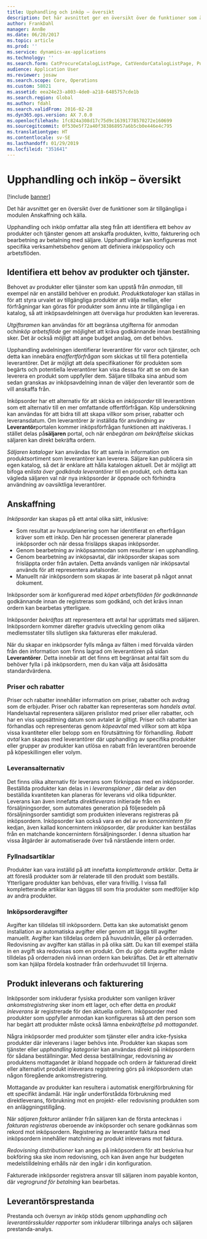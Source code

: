 ```yaml
---
title: Upphandling och inköp – översikt
description: Det här avsnittet ger en översikt över de funktioner som är tillgängliga i modulen Anskaffning och källa.
author: FrankDahl
manager: AnnBe
ms.date: 06/20/2017
ms.topic: article
ms.prod: ''
ms.service: dynamics-ax-applications
ms.technology: ''
ms.search.form: CatProcureCatalogListPage, CatVendorCatalogListPage, PurchTable
audience: Application User
ms.reviewer: josaw
ms.search.scope: Core, Operations
ms.custom: 58021
ms.assetid: eea24e23-a803-4de0-a218-6485757cde1b
ms.search.region: Global
ms.author: fdahl
ms.search.validFrom: 2016-02-28
ms.dyn365.ops.version: AX 7.0.0
ms.openlocfilehash: 1fc824a308d17c75d9c16391778570272e160699
ms.sourcegitcommit: 0f530e5f72a40f383868957a6b5cb0e446e4c795
ms.translationtype: HT
ms.contentlocale: sv-SE
ms.lasthandoff: 01/29/2019
ms.locfileid: "351641"
---
```

# <a name="procurement-and-sourcing-overview"></a>Upphandling och inköp – översikt

[!include [banner](../includes/banner.md)]

Det här avsnittet ger en översikt över de funktioner som är tillgängliga i modulen Anskaffning och källa.

Upphandling och inköp omfattar alla steg från att identifiera ett behov av produkter och tjänster genom att anskaffa produkten, kvitto, fakturering och bearbetning av betalning med säljare. Upphandlingar kan konfigureras mot specifika verksamhetsbehov genom att definiera inköpspolicy och arbetsflöden.

## <a name="identifying-a-need-for-product-and-services"></a>Identifiera ett behov av produkter och tjänster.
Behovet av produkter eller tjänster som kan uppstå från *anmodan*, till exempel när en anställd behöver en produkt. *Produktkataloger* kan ställas in för att styra urvalet av tillgängliga produkter att välja mellan, eller förfrågningar kan göras för produkter som ännu inte är tillgängliga i en katalog, så att inköpsavdelningen att överväga hur produkten kan levereras.  

*Utgiftsramen* kan användas för att begränsa utgifterna för anmodan och*inköp arbetsflöde* ger möjlighet att kräva godkännande innan beställning sker. Det är också möjligt att ange budget anslag, om det behövs.  

Upphandling avdelningen identifierar leverantörer för varor och tjänster, och detta kan innebära en*offertförfrågan* som skickas ut till flera potentiella leverantörer. Det är möjligt att dela specifikationer för produkten som begärts och potentiella leverantörer kan visa dessa för att se om de kan leverera en produkt som uppfyller dem. Säljare tillbaka sina anbud som sedan granskas av inköpsavdelning innan de väljer den leverantör som de vill anskaffa från.  

Inköpsorder har ett alternativ för att skicka en *inköpsorder* till leverantören som ett alternativ till en mer omfattande offertförfrågan. Köp undersökning kan användas för att bidra till att skapa villkor som priser, rabatter och leveransdatum. Om leverantörer är inställda för användning av **Leverantör**portalen kommer inköpsförfrågan funktionen att inaktiveras. I stället delas på**säljaren** portal, och när en*begäran om bekräftelse* skickas säljaren kan direkt bekräfta ordern.  

*Säljaren kataloger* kan användas för att samla in information om produktsortiment som leverantörer kan leverera. Säljare kan publicera sin egen katalog, så det är enklare att hålla katalogen aktuell. Det är möjligt att bifoga en*lista över godkända leverantörer* till en produkt, och detta kan vägleda säljaren val när nya inköpsorder är öppnade och förhindra användning av oavsiktliga leverantörer.

## <a name="procurement"></a>Anskaffning
*Inköpsorder* kan skapas på ett antal olika sätt, inklusive:

-   Som resultat av huvudplanering som har identifierat en efterfrågan kräver som ett inköp. Den här processen genererar planerade inköpsorder och när dessa frisläpps skapas inköpsorder.
-   Genom bearbetning av inköpsanmodan som resulterar i en upphandling.
-   Genom bearbetning av inköpsavtal, där inköpsorder skapas som frisläppta order från avtalen. Detta används vanligen när inköpsavtal används för att representera avtalsorder.
-   Manuellt när inköpsordern som skapas är inte baserat på något annat dokument.

Inköpsorder som är konfigurerad med *köpet arbetsflöden för godkännande* godkännande innan de registreras som godkänd, och det krävs innan ordern kan bearbetas ytterligare.  

Inköpsorder *bekräftas* att representera ett avtal har upprättats med säljaren. Inköpsordern kommer därefter gradvis utveckling genom olika medlemsstater tills slutligen ska faktureras eller makulerad.  

När du skapar en inköpsorder fylls många av fälten i med förvalda värden från den information som finns lagrad om leverantören på sidan **Leverantörer**. Detta innebär att det finns ett begränsat antal fält som du behöver fylla i på inköpsordern, men du kan välja att åsidosätta standardvärdena.

### <a name="prices-and-discounts"></a>Priser och rabatter

Priser och rabatter innehåller information om priser, rabatter och avdrag som de erbjuder. Priser och rabatter kan representeras som *handels* *avtal*. Handelsavtal representera säljaren prislistor med priser eller rabatter, och har en viss uppsättning datum som avtalet är giltigt. Priser och rabatter kan förhandlas och representeras genom *köpeavtal* med villkor som att köpa vissa kvantiteter eller belopp som en förutsättning för förhandling. *Rabatt avtal* kan skapas med leverantörer där upphandling av specifika produkter eller grupper av produkter kan utlösa en rabatt från leverantören beroende på köpeskillingen eller volym.

### <a name="delivery-options"></a>Leveransalternativ

Det finns olika alternativ för leverans som förknippas med en inköpsorder. Beställda produkter kan delas in i *leveransplaner* , där delar av den beställda kvantiteten kan planeras för leverans vid olika tidpunkter. Leverans kan även innefatta *direktleverans* initierade från en försäljningsorder, som automates generation på följesedeln på försäljningsorder samtidigt som produkten inleverans registreras på inköpsordern. Inköpsorder kan också vara en del av en *koncernintern för* kedjan, även kallad koncernintern inköpsorder, där produkter kan beställas från en matchande koncernintern försäljningsorder. I denna situation har vissa åtgärder är automatiserade över två närstående intern order.

### <a name="supplementary-items"></a>Fyllnadsartiklar

Produkter kan vara inställd på att innefatta *kompletterande artiklar*. Detta är att föreslå produkter som är relaterade till den produkt som beställs. Ytterligare produkter kan behövas, eller vara frivillig. I vissa fall kompletterande artiklar kan läggas till som fria produkter som medföljer köp av andra produkter.

### <a name="purchase-order-charges"></a>Inköpsorderavgifter

Avgifter kan tilldelas till inköpsordern. Detta kan ske automatiskt genom installation av automatiska avgifter eller genom att lägga till avgifter manuellt. Avgifter kan tilldelas ordern på huvudnivån, eller på orderraden. Redovisning av avgifter kan ställas in på olika sätt. Du kan till exempel ställa in en avgift ska redovisas som en produkt. Om du gör detta avgifter måste tilldelas på orderraden nivå innan ordern kan bekräftas. Det är ett alternativ som kan hjälpa fördela kostnader från orderhuvudet till linjerna.

## <a name="product-receipt-and-invoicing"></a>Produkt inleverans och fakturering
Inköpsorder som inkluderar fysiska produkter som vanligen kräver *ankomstregistrering* sker inom ett lager, och efter detta en *produkt inleverans* är registrerade för den aktuella ordern. Inköpsorder med produkter som uppfyller anmodan kan konfigureras så att den person som har begärt att produkter måste också lämna en*bekräftelse på mottagandet*.  

Några inköpsorder med produkter som tjänster eller andra icke-fysiska produkter där inleverans i lager behövs inte. Produkter kan skapas som tjänster eller *upphandling kategorier* kan användas direkt på inköpsordern för sådana beställningar. Med dessa beställningar, redovisning av produktens mottagandet är ibland hoppade och ordern är fakturerad direkt eller alternativt produkt inleverans registrering görs på inköpsordern utan någon föregående ankomstregistrering.  

Mottagande av produkter kan resultera i automatisk energiförbrukning för ett specifikt ändamål. Här ingår underförstådda förbrukning med direktleverans, förbrukning mot en projekt- eller redovisning produkten som en anläggningstillgång.  

När *säljaren fakturor* anländer från säljaren kan de första antecknas i *fakturan registreras* oberoende av inköpsorder och senare godkännas som rekord mot inköpsordern. Registrering av leverantör faktura med inköpsordern innehåller matchning av produkt inleverans mot faktura.  

*Redovisning distributioner* kan anges på inköpsordern för att beskriva hur bokföring ska ske inom redovisning, och kan även ange hur budgeten medelstilldelning erhålls när den ingår i din konfiguration.  

Fakturerade inköpsorder registrera ansvar till säljaren inom payable konton, där *v*e*grogrund för betalning* kan bearbetas.

## <a name="vendor-performance"></a>Leverantörsprestanda
Prestanda och översyn av inköp stöds genom *upphandling och leverantörsskulder rapporter* som inkluderar tillbringa analys och säljaren prestanda-analys.



